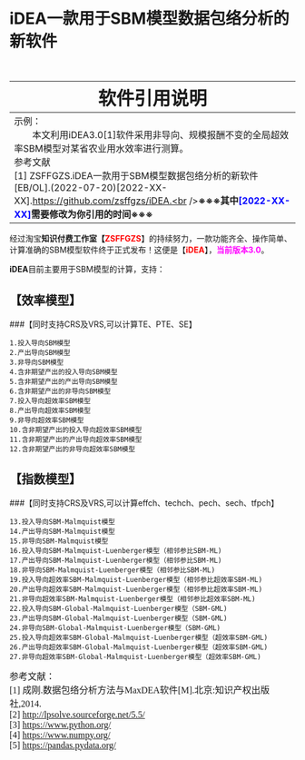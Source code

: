# iDEA一款用于SBM模型数据包络分析的新软件

<br />

| **<font face="华文行楷"  font size=6>软件引用说明</font>**   |
| ------------------------------------------------------------ |
| 示例：  <br />&emsp;&emsp;本文利用iDEA3.0[1]软件采用非导向、规模报酬不变的全局超效率SBM模型对某省农业用水效率进行测算。<br />参考文献<br/>[1] ZSFFGZS.iDEA一款用于SBM模型数据包络分析的新软件[EB/OL].(2022-07-20)[2022-XX-XX].https://github.com/zsffgzs/iDEA.<br />**※※※其中<font color=blue>[2022-XX-XX]</font>需要修改为你引用的时间※※※** 

经过淘宝**知识付费工作室【<font color=red>ZSFFGZS</font>**】的持续努力，一款功能齐全、操作简单、计算准确的SBM模型软件终于正式发布！这便是【**<font color=red>iDEA</font>**】，<font color=#FF00FF>**当前版本3.0**</font>。

**iDEA**目前主要用于SBM模型的计算，支持：


## 【效率模型】
###【同时支持CRS及VRS,可以计算TE、PTE、SE】

```
1.投入导向SBM模型
2.产出导向SBM模型
3.非导向SBM模型
4.含非期望产出的投入导向SBM模型
5.含非期望产出的产出导向SBM模型
6.含非期望产出的非导向SBM模型
7.投入导向超效率SBM模型
8.产出导向超效率SBM模型
9.非导向超效率SBM模型
10.含非期望产出的投入导向超效率SBM模型
11.含非期望产出的产出导向超效率SBM模型
12.含非期望产出的非导向超效率SBM模型
```
## 【指数模型】
###【同时支持CRS及VRS,可以计算effch、techch、pech、sech、tfpch】
```
13.投入导向SBM-Malmquist模型
14.产出导向SBM-Malmquist模型
15.非导向SBM-Malmquist模型
16.投入导向SBM-Malmquist-Luenberger模型（相邻参比SBM-ML)
17.产出导向SBM-Malmquist-Luenberger模型（相邻参比SBM-ML)
18.非导向SBM-Malmquist-Luenberger模型（相邻参比SBM-ML)
19.投入导向超效率SBM-Malmquist-Luenberger模型（相邻参比超效率SBM-ML)
20.产出导向超效率SBM-Malmquist-Luenberger模型（相邻参比超效率SBM-ML)
21.非导向超效率SBM-Malmquist-Luenberger模型（相邻参比超效率SBM-ML)
22.投入导向SBM-Global-Malmquist-Luenberger模型（SBM-GML)
23.产出导向SBM-Global-Malmquist-Luenberger模型（SBM-GML)
24.非导向SBM-Global-Malmquist-Luenberger模型（SBM-GML)
25.投入导向超效率SBM-Global-Malmquist-Luenberger模型（超效率SBM-GML)
26.产出导向超效率SBM-Global-Malmquist-Luenberger模型（超效率SBM-GML)
27.非导向超效率SBM-Global-Malmquist-Luenberger模型（超效率SBM-GML) 
```

<font face="宋体"  font size=3>参考文献：</font><br />
<font face="宋体"  font size=3>[1] 成刚.数据包络分析方法与MaxDEA软件[M].北京:知识产权出版社,2014.</font><br />
<font face="宋体"  font size=3>[2] http://lpsolve.sourceforge.net/5.5/</font><br />
<font face="宋体"  font size=3>[3] https://www.python.org/</font><br />
<font face="宋体"  font size=3>[4] https://www.numpy.org/</font><br />
<font face="宋体"  font size=3>[5] https://pandas.pydata.org/</font><br />

